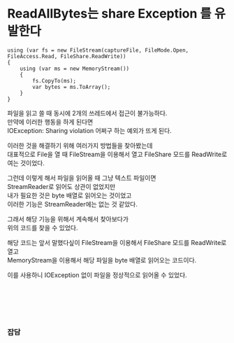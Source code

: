 # ReadAllBytes는 share Exception 를 유발한다

```
using (var fs = new FileStream(captureFile, FileMode.Open, FileAccess.Read, FileShare.ReadWrite))
{
    using (var ms = new MemoryStream())
    {
        fs.CopyTo(ms);
        var bytes = ms.ToArray();
    }
}
```

파일을 읽고 쓸 때 동시에 2개의 쓰레드에서 접근이 불가능하다.  
만약에 이러한 행동을 하게 된다면  
IOException: Sharing violation 어쩌구 하는 예외가 뜨게 된다.  

이러한 것을 해결하기 위해 여러가지 방법들을 찾아봤는데  
대표적으로 File을 열 때 FileStream을 이용해서 열고 FileShare 모드를 ReadWrite로 여는 것이었다.  

그런데 이렇게 해서 파일을 읽어올 때 그냥 텍스트 파일이면  
StreamReader로 읽어도 상관이 없었지만  
내가 필요한 것은 byte 배열로 읽어오는 것이었고  
이러한 기능은 StreamReader에는 없는 것 같았다.  

그래서 해당 기능을 위해서 계속해서 찾아보다가  
위의 코드를 찾을 수 있었다.  

해당 코드는 앞서 말했다싶이 FileStream을 이용해서 FileShare 모드를 ReadWrite로 열고  
MemoryStream을 이용해서 해당 파일을 byte 배열로 읽어오는 코드이다.  

이를 사용하니 IOException 없이 파일을 정상적으로 읽어올 수 있었다.  
</br>
</br>
</br>
</br>
</br>

### 잡담
```
```